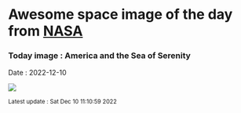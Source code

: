 
# Awesome space image of the day from [NASA](https://api.nasa.gov/)

### Today image : America and the Sea of Serenity
Date : 2022-12-10

![](https://apod.nasa.gov/apod/image/2212/22466-22467anaVantuyne900.jpg)

<small>Latest update : Sat Dec 10 11:10:59 2022</small>
        